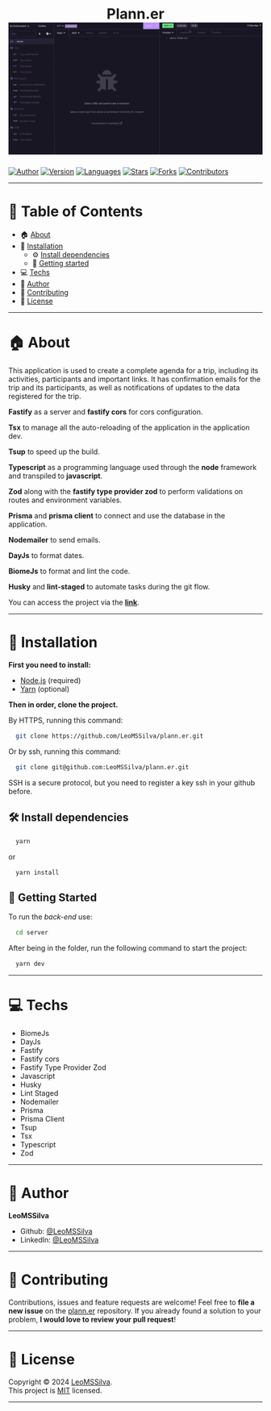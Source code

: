 <h1 align="center">Plann.er
  <br/>
  <img src="./demonstration.png">
  <br/>
</h1>

[![Author](https://img.shields.io/badge/author-LeoMSSilva-blue?style=flat-square)](https://github.com/LeoMSSilva)
[![Version](https://img.shields.io/badge/version-1.0.0-blue.svg?cacheSeconds=2592000)](https://github.com/LeoMSSilva)
[![Languages](https://img.shields.io/github/languages/count/LeoMSSilva/plann.er?color=blue&style=flat-square)](#)
[![Stars](https://img.shields.io/github/stars/LeoMSSilva/plann.er?color=blue&style=flat-square)](https://github.com/LeoMSSilva/plann.er/stargazers)
[![Forks](https://img.shields.io/github/forks/LeoMSSilva/plann.er?color=blue&style=flat-square)](https://github.com/LeoMSSilva/plann.er/network/members)
[![Contributors](https://img.shields.io/github/contributors/LeoMSSilva/plann.er?color=blue&style=flat-square)](https://github.com/LeoMSSilva/plann.er/graphs/contributors)

---

# :pushpin: Table of Contents

- :house: [About](#house-about)
- :dart: [Installation](#dart-installation)
  - :gear: [Install dependencies](#hammer_and_wrench-install-dependencies)
  - :rocket: [Getting started](#rocket-getting-started)
- :computer: [Techs](#computer-techs)
- :bust_in_silhouette: [Author](#bust_in_silhouette-author)
- :handshake: [Contributing](#handshake-contributing)
- :scroll: [License](#scroll-license)

---

# :house: About

This application is used to create a complete agenda for a trip, including its activities, participants and important links. It has confirmation emails for the trip and its participants, as well as notifications of updates to the data registered for the trip.

**Fastify** as a server and **fastify cors** for cors configuration.

**Tsx** to manage all the auto-reloading of the application in the application dev.

**Tsup** to speed up the build.

**Typescript** as a programming language used through the **node** framework and transpiled to **javascript**.

**Zod** along with the **fastify type provider zod** to perform validations on routes and environment variables.

**Prisma** and **prisma client** to connect and use the database in the application.

**Nodemailer** to send emails.

**DayJs** to format dates.

**BiomeJs** to format and lint the code.

**Husky** and **lint-staged** to automate tasks during the git flow.

You can access the project via the **[link](#)**.

---

# :dart: Installation

**First you need to install:**

- [Node.js](https://pt-br.nodejs.org/) (required)
- [Yarn](https://yarnpkg.com/) (optional)

**Then in order, clone the project.**

By HTTPS, running this command:

```bash
  git clone https://github.com/LeoMSSilva/plann.er.git
```

Or by ssh, running this command:

```bash
  git clone git@github.com:LeoMSSilva/plann.er.git
```

SSH is a secure protocol, but you need to register a key ssh in your github before.

## :hammer_and_wrench: Install dependencies

```bash
  yarn
```

or

```bash
  yarn install
```

## :rocket: Getting Started

To run the *back-end* use:

```bash
  cd server
```

After being in the folder, run the following command to start the project:

```bash
  yarn dev
```

---

# :computer: Techs

- BiomeJs
- DayJs
- Fastify
- Fastify cors
- Fastify Type Provider Zod
- Javascript
- Husky
- Lint Staged
- Nodemailer
- Prisma
- Prisma Client
- Tsup
- Tsx
- Typescript
- Zod

---

# :bust_in_silhouette: Author

**LeoMSSilva**

- Github: [@LeoMSSilva](https://github.com/LeoMSSilva)
- LinkedIn: [@LeoMSSilva](https://linkedin.com/in/LeoMSSilva)

---

# :handshake: Contributing

Contributions, issues and feature requests are welcome! Feel free to **file a new issue** on the [plann.er](https://github.com/LeoMSSilva/plann.er/issues) repository. If you already found a solution to your problem, **I would love to review your pull request**!

---

# :scroll: License

Copyright :copyright: 2024 [LeoMSSilva](https://github.com/LeoMSSilva).
<br/>
This project is [MIT](https://github.com/LeoMSSilva/plann.er/blob/main/LICENSE) licensed.

---

